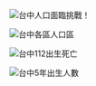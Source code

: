 ![台中人口面臨挑戰！](https://github.com/chengyang07/github.io-112CDB_G03MIDRPT/assets/167685109/d99ac4fd-dd7d-424f-b09e-145a87c17f74)

![台中各區人口區](https://github.com/chengyang07/github.io-112CDB_G03MIDRPT/assets/167685109/f02c384f-1252-4e72-b53d-82253675adc6)

![台中112出生死亡](https://github.com/chengyang07/github.io-112CDB_G03MIDRPT/assets/167685109/f337022a-d4f8-49ad-a538-be8abc2b7c3f)

![台中5年出生人數](https://github.com/chengyang07/github.io-112CDB_G03MIDRPT/assets/167685109/a65e0f6a-e315-411f-8ce3-e6075677a73d)

